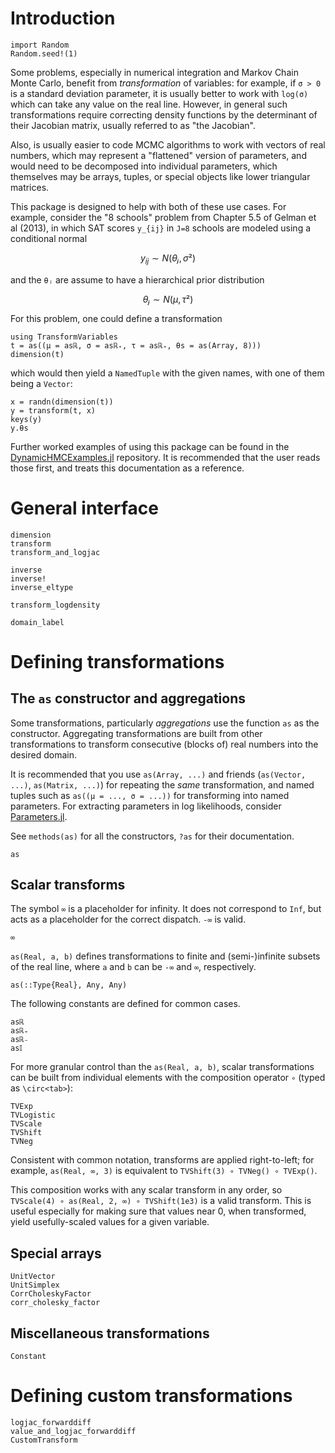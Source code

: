# Introduction

```@setup ex1
import Random
Random.seed!(1)
```

Some problems, especially in numerical integration and Markov Chain Monte Carlo, benefit from *transformation* of variables: for example, if ``σ > 0`` is a standard deviation parameter, it is usually better to work with `log(σ)` which can take any value on the real line. However, in general such transformations require correcting density functions by the determinant of their Jacobian matrix, usually referred to as "the Jacobian".

Also, is usually easier to code MCMC algorithms to work with vectors of real numbers, which may represent a "flattened" version of parameters, and would need to be decomposed into individual parameters, which themselves may be arrays, tuples, or special objects like lower triangular matrices.

This package is designed to help with both of these use cases. For example, consider the "8 schools" problem from Chapter 5.5 of Gelman et al (2013), in which SAT scores ``y_{ij}`` in ``J=8`` schools are modeled using a conditional normal

```math
y_{ij} ∼ N(θⱼ, σ²)
```
and the ``θⱼ`` are assume to have a hierarchical prior distribution

```math
θⱼ ∼ N(μ, τ²)
```

For this problem, one could define a transformation

```@example ex1
using TransformVariables
t = as((μ = asℝ, σ = asℝ₊, τ = asℝ₊, θs = as(Array, 8)))
dimension(t)
```

which would then yield a `NamedTuple` with the given names, with one of them being a `Vector`:

```@repl ex1
x = randn(dimension(t))
y = transform(t, x)
keys(y)
y.θs
```

Further worked examples of using this package can be found in the [DynamicHMCExamples.jl](https://github.com/tpapp/DynamicHMCExamples.jl/) repository. It is recommended that the user reads those first, and treats this documentation as a reference.

# General interface

```@docs
dimension
transform
transform_and_logjac
```

```@docs
inverse
inverse!
inverse_eltype
```

```@docs
transform_logdensity
```

```@docs
domain_label
```

# Defining transformations

## The `as` constructor and aggregations

Some transformations, particularly *aggregations* use the function `as` as the constructor. Aggregating transformations are built from other transformations to transform consecutive (blocks of) real numbers into the desired domain.

It is recommended that you use `as(Array, ...)` and friends (`as(Vector, ...)`, `as(Matrix, ...)`) for repeating the *same* transformation, and named tuples such as `as((μ = ..., σ = ...))` for transforming into named parameters. For extracting parameters in log likelihoods, consider [Parameters.jl](https://github.com/mauro3/Parameters.jl).

See `methods(as)` for all the constructors, `?as` for their documentation.

```@docs
as
```

## Scalar transforms

The symbol `∞` is a placeholder for infinity. It does not correspond to `Inf`, but acts as a placeholder for the correct dispatch. `-∞` is valid.

```@docs
∞
```

`as(Real, a, b)` defines transformations to finite and (semi-)infinite subsets of the real line, where `a` and `b` can be `-∞` and `∞`, respectively.

```@docs
as(::Type{Real}, Any, Any)
```

The following constants are defined for common cases.

```@docs
asℝ
asℝ₊
asℝ₋
as𝕀
```

For more granular control than the `as(Real, a, b)`, scalar transformations can be built from individual elements with the composition operator `∘` (typed as `\circ<tab>`):

```@docs
TVExp
TVLogistic
TVScale
TVShift
TVNeg
```

Consistent with common notation, transforms are applied right-to-left; for example, `as(Real, ∞, 3)` is equivalent to `TVShift(3) ∘ TVNeg() ∘ TVExp()`.

This composition works with any scalar transform in any order, so `TVScale(4) ∘ as(Real, 2, ∞) ∘ TVShift(1e3)` is a valid transform.
This is useful especially for making sure that values near 0, when transformed, yield usefully-scaled values for a given variable.

## Special arrays

```@docs
UnitVector
UnitSimplex
CorrCholeskyFactor
corr_cholesky_factor
```

## Miscellaneous transformations

```@docs
Constant
```

# Defining custom transformations

```@docs
logjac_forwarddiff
value_and_logjac_forwarddiff
CustomTransform
```
